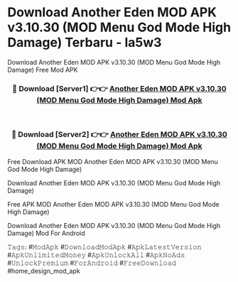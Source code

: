 # Download Another Eden MOD APK v3.10.30 (MOD Menu God Mode High Damage) Terbaru - la5w3
Download Another Eden MOD APK v3.10.30 (MOD Menu God Mode High Damage) Free Mod APK

<div align="center">
<h3>🔴 Download [Server1] 👉👉 <a href="https://apk-comot.site?title=Another_Eden_MOD_APK_v3.10.30_(MOD_Menu_God_Mode_High_Damage)">Another Eden MOD APK v3.10.30 (MOD Menu God Mode High Damage) Mod Apk</a></h3><br>

<h3>🔴 Download [Server2] 👉👉 <a href="https://apk-comot.site?title=Another_Eden_MOD_APK_v3.10.30_(MOD_Menu_God_Mode_High_Damage)">Another Eden MOD APK v3.10.30 (MOD Menu God Mode High Damage) Mod Apk</a></h3>
</div>


Free Download APK MOD Another Eden MOD APK v3.10.30 (MOD Menu God Mode High Damage)

Download Another Eden MOD APK v3.10.30 (MOD Menu God Mode High Damage) 

Free APK MOD Another Eden MOD APK v3.10.30 (MOD Menu God Mode High Damage) 

Download Another Eden MOD APK v3.10.30 (MOD Menu God Mode High Damage) Mod For Android

𝚃𝚊𝚐𝚜: #𝙼𝚘𝚍𝙰𝚙𝚔 #𝙳𝚘𝚠𝚗𝚕𝚘𝚊𝚍𝙼𝚘𝚍𝙰𝚙𝚔 #𝙰𝚙𝚔𝙻𝚊𝚝𝚎𝚜𝚝𝚅𝚎𝚛𝚜𝚒𝚘𝚗 #𝙰𝚙𝚔𝚄𝚗𝚕𝚒𝚖𝚒𝚝𝚎𝚍𝙼𝚘𝚗𝚎𝚢 #𝙰𝚙𝚔𝚄𝚗𝚕𝚘𝚌𝚔𝙰𝚕𝚕 #𝙰𝚙𝚔𝙽𝚘𝙰𝚍𝚜 #𝚄𝚗𝚕𝚘𝚌𝚔𝙿𝚛𝚎𝚖𝚒𝚞𝚖 #𝙵𝚘𝚛𝙰𝚗𝚍𝚛𝚘𝚒𝚍 #𝙵𝚛𝚎𝚎𝙳𝚘𝚠𝚗𝚕𝚘𝚊𝚍 #home_design_mod_apk